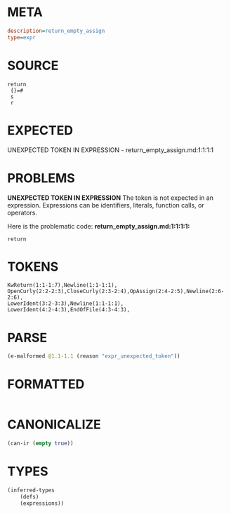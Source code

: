 # META
~~~ini
description=return_empty_assign
type=expr
~~~
# SOURCE
~~~roc
return
 {}=#
 s
 r
~~~
# EXPECTED
UNEXPECTED TOKEN IN EXPRESSION - return_empty_assign.md:1:1:1:1
# PROBLEMS
**UNEXPECTED TOKEN IN EXPRESSION**
The token  is not expected in an expression.
Expressions can be identifiers, literals, function calls, or operators.

Here is the problematic code:
**return_empty_assign.md:1:1:1:1:**
```roc
return
```



# TOKENS
~~~zig
KwReturn(1:1-1:7),Newline(1:1-1:1),
OpenCurly(2:2-2:3),CloseCurly(2:3-2:4),OpAssign(2:4-2:5),Newline(2:6-2:6),
LowerIdent(3:2-3:3),Newline(1:1-1:1),
LowerIdent(4:2-4:3),EndOfFile(4:3-4:3),
~~~
# PARSE
~~~clojure
(e-malformed @1.1-1.1 (reason "expr_unexpected_token"))
~~~
# FORMATTED
~~~roc

~~~
# CANONICALIZE
~~~clojure
(can-ir (empty true))
~~~
# TYPES
~~~clojure
(inferred-types
	(defs)
	(expressions))
~~~
